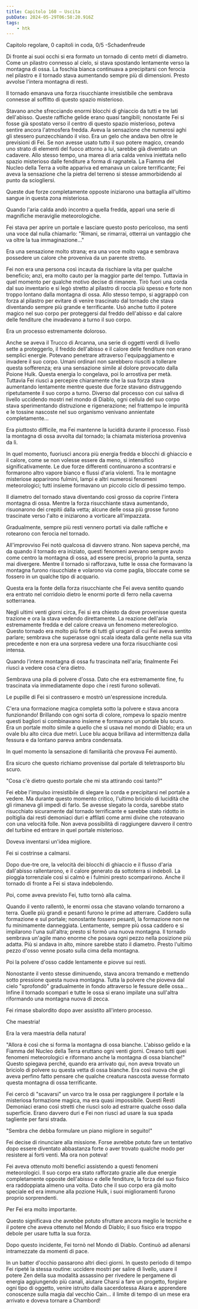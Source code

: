 ```yaml
---
title: Capitolo 160 – Uscita
pubDate: 2024-05-29T06:58:20.916Z
tags:
    - htk
---
```



Capitolo regolare,
0 capitoli in coda, 0/5
-Schadenfreude


Di fronte ai suoi occhi si era formato un tornado di cento metri di diametro. Come un pilastro connesso al cielo, si stava spostando lentamente verso la montagna di ossa. La foschia bianca continuava a precipitarsi con ferocia nel pilastro e il tornado stava aumentando sempre più di dimensioni. Presto avvolse l'intera montagna di resti.


Il tornado emanava una forza risucchiante irresistibile che sembrava connesse al soffitto di questo spazio misterioso.


Stavano anche sfrecciando enormi blocchi di ghiaccio da tutti e tre lati dell'abisso. Queste raffiche gelide erano quasi tangibili; nonostante Fei si fosse già spostato verso il centro di questo spazio misterioso, poteva sentire ancora l'atmosfera fredda. Aveva la sensazione che numerosi aghi gli stessero punzecchiando il viso. Era un gelo che andava ben oltre le previsioni di Fei.
Se non avesse usato tutto il suo potere magico, creando uno strato di elementi del fuoco attorno a lui, sarebbe già diventato un cadavere. Allo stesso tempo, una marea di aria calda veniva iniettata nello spazio misterioso dalle fenditure a forma di ragnatela. La Fiamma del Nucleo della Terra a volte appariva ed emanava un calore terrificante; Fei aveva la sensazione che la pietra del terreno si stesse ammorbidendo al punto da sciogliersi.


Queste due forze completamente opposte iniziarono una battaglia all'ultimo sangue in questa zona misteriosa.


Quando l'aria calda andò incontro a quella fredda, apparì una serie di magnifiche meraviglie meteorologiche.


Fei stava per aprire un portale e lasciare questo posto pericoloso, ma sentì una voce dal nulla chiamarlo: "Rimani, se rimarrai, otterrai un vantaggio che va oltre la tua immaginazione..."


Era una sensazione molto strana; era una voce molto vaga e sembrava possedere un calore che proveniva da un parente stretto.


Fei non era una persona così incauta da rischiare la vita per qualche beneficio; anzi, era molto cauto per la maggior parte del tempo. Tuttavia in quel momento per qualche motivo decise di rimanere. Tirò fuori una corda dal suo inventario e si legò stretto al pilastro di roccia più spesso e forte non troppo lontano dalla montagna di ossa. Allo stesso tempo, si aggrappò con forza al pilastro per evitare di venire trascinato dal tornado che stava diventando sempre più grande e terrificante. Usò anche tutto il potere magico nel suo corpo per proteggersi dal freddo dell'abisso e dal calore delle fenditure che invadevano a turno il suo corpo.


Era un processo estremamente doloroso.


Anche se aveva il Trucco di Arcanna, una serie di oggetti verdi di livello sette a proteggerlo, il freddo dell'abisso e il calore delle fenditure non erano semplici energie. Potevano penetrare attraverso l'equipaggiamento e invadere il suo corpo. Umani ordinari non sarebbero riusciti a tollerare questa sofferenza; era una sensazione simile al dolore provocato dalla Poione Hulk.
Questa energia lo congelava, poi lo arrostiva per metà. Tuttavia Fei riuscì a percepire chiaramente che la sua forza stava aumentando lentamente mentre queste due forze stavano distruggendo ripetutamente il suo corpo a turno.
Diverso dal processo con cui saliva di livello uccidendo mostri nel mondo di Diablo, ogni cellula del suo corpo stava sperimentando distruzione e rigenerazione; nel frattempo le impurità e le tossine nascoste nel suo organismo venivano annientate completamente...


Era piuttosto difficile, ma Fei mantenne la lucidità durante il processo. Fissò la montagna di ossa avvolta dal tornado; la chiamata misteriosa proveniva da lì.


In quel momento, fuoriuscì ancora più energia fredda e blocchi di ghiaccio e il calore, come se non volesse essere da meno, si intensificò significativamente. Le due forze differenti continuarono a scontrarsi e formarono altro vapore bianco e flussi d'aria violenti. Tra le montagne misteriose apparirono fulmini, lampi e altri numerosi fenomeni meteorologici; tutti insieme formavano un piccolo ciclo di pessimo tempo.


Il diametro del tornado stava diventando così grosso da coprire l'intera montagna di ossa. Mentre la forza risucchiante stava aumentando, risuonarono dei crepitii dalla vetta; alcune delle ossa più grosse furono trascinate verso l'alto e iniziarono a vorticare all'impazzata.


Gradualmente, sempre più resti vennero portati via dalle raffiche e rotearono con ferocia nel tornado.


All'improvviso Fei notò qualcosa di davvero strano. Non sapeva perché, ma da quando il tornado era iniziato, questi fenomeni avevano sempre avuto come centro la montagna di ossa, ad essere precisi, proprio la punta, senza mai divergere. Mentre il tornado si rafforzava, tutte le ossa che formavano la montagna furono risucchiate e volarono via come paglia, bloccate come se fossero in un qualche tipo di acquario.


Questa era la fonte della forza risucchiante che Fei aveva sentito quando era entrato nel corridoio dietro le enormi porte di ferro nella caverna sotterranea.


Negli ultimi venti giorni circa, Fei si era chiesto da dove provenisse questa trazione e ora la stava vedendo direttamente. La reazione dell'aria estremamente fredda e del calore creava un fenomeno metereologico. Questo tornado era molto più forte di tutti gli uragani di cui Fei aveva sentito parlare; sembrava che superasse ogni scala ideata dalla gente nella sua vita precedente e non era una sorpresa vedere una forza risucchiante così intensa.


Quando l'intera montagna di ossa fu trascinata nell'aria; finalmente Fei riuscì a vedere cosa c'era dietro.


Sembrava una pila di polvere d'ossa. Dato che era estremamente fine, fu trascinata via immediatamente dopo che i resti furono sollevati.


Le pupille di Fei si contrassero e mostrò un'espressione incredula.


C'era una formazione magica completa sotto la polvere e stava ancora funzionando! Brillando con ogni sorta di colore, rompeva lo spazio mentre questi bagliori si combinavano insieme e formavano un portale blu scuro. Era un portale molto simile a quello che si usava nel mondo di Diablo; era un ovale blu alto circa due metri. Luce blu acqua brillava ad intermittenza dalla fessura e da lontano pareva ambra condensata.


In quel momento la sensazione di familiarità che provava Fei aumentò.


Era sicuro che questo richiamo provenisse dal portale di teletrasporto blu scuro.


"Cosa c'è dietro questo portale che mi sta attirando così tanto?"


Fei ebbe l'impulso irresistibile di slegare la corda e precipitarsi nel portale a vedere. Ma durante questo momento critico, l'ultimo briciolo di lucidità che gli rimaneva gli impedì di farlo. Se avesse slegato la corda, sarebbe stato risucchiato sicuramente dal tornado terrificante e sarebbe stato ridotto in poltiglia dai resti demoniaci duri e affilati come armi divine che roteavano con una velocità folle. Non aveva possibilità di raggiungere davvero il centro del turbine ed entrare in quel portale misterioso.


Doveva inventarsi un'idea migliore.


Fei si costrinse a calmarsi.


Dopo due-tre ore, la velocità dei blocchi di ghiaccio e il flusso d'aria dall'abisso rallentarono, e il calore generato da sottoterra si indebolì. La pioggia torrenziale così si calmò e i fulmini presto scomparirono. Anche il tornado di fronte a Fei si stava indebolendo.


Poi, come aveva previsto Fei, tutto tornò alla calma.


Quando il vento rallentò, le enormi ossa che stavano volando tornarono a terra. Quelle più grandi e pesanti furono le prime ad atterrare. Caddero sulla formazione e sul portale; nonostante fossero pesanti, la formazione non ne fu minimamente danneggiata. Lentamente, sempre più ossa caddero e si impilarono l'una sull'altra; presto si formò una nuova montagna. Il tornado sembrava un'agile mano enorme che posava ogni pezzo nella posizione più adatta. Più si andava in alto, minore sarebbe stato il diametro. Presto l'ultimo pezzo d'osso venne posato sulla cima della montagna.


Poi la polvere d'osso cadde lentamente e piovve sui resti.


Nonostante il vento stesse diminuendo, stava ancora tremando e mettendo sotto pressione questa nuova montagna. Tutta la polvere che pioveva dal cielo "sprofondò" gradualmente in fondo attraverso le fessure delle ossa... Infine il tornado scomparì e tutte le ossa si erano impilate una sull'altra riformando una montagna nuova di zecca.


Fei rimase sbalordito dopo aver assistito all'intero processo.


Che maestria!


Era la vera maestria della natura!


"Allora è così che si forma la montagna di ossa bianche. L'abisso gelido e la Fiamma del Nucleo della Terra eruttano ogni venti giorni. Creano tutti quei fenomeni meteorologici e riformano anche la montagna di ossa bianche!" Questo spiegava perché, quando era arrivato qui, non aveva trovato un briciolo di polvere su questa vetta di ossa bianche. Era così nuova che gli aveva perfino fatto pensare che qualche creatura nascosta avesse formato questa montagna di ossa terrificante.


Fei cercò di "scavarsi" un varco tra le ossa per raggiungere il portale e la misteriosa formazione magica, ma era quasi impossibile. Questi Resti Demoniaci erano così stretti che riuscì solo ad estrarre qualche osso dalla superficie. Erano davvero duri e Fei non riuscì ad usare la sua spada tagliente per farsi strada.


"Sembra che debba formulare un piano migliore in seguito!"


Fei decise di rinunciare alla missione. Forse avrebbe potuto fare un tentativo dopo essere diventato abbastanza forte o aver trovato qualche modo per resistere ai forti venti. Ma ora non poteva!


Fei aveva ottenuto molti benefici assistendo a questi fenomeni meteorologici. Il suo corpo era stato rafforzato grazie alle due energie completamente opposte dell'abisso e delle fenditure, la forza del suo fisico era raddoppiata almeno una volta. Dato che il suo corpo era già molto speciale ed era immune alla pozione Hulk, i suoi miglioramenti furono proprio sorprendenti.


Per Fei era molto importante.


Questo significava che avrebbe potuto sfruttare ancora meglio le tecniche e il potere che aveva ottenuto nel Mondo di Diablo; il suo fisico era troppo debole per usare tutta la sua forza.


Dopo questo incidente, Fei tornò nel Mondo di Diablo. Continuò ad allenarsi intramezzate da momenti di pace.


In un batter d'occhio passarono altri dieci giorni. In questo periodo di tempo Fei ripeté la stessa routine: uccidere mostri per salire di livello, usare il potere Zen della sua modalità assassino per rivedere le pergamene di energia aggiungendo più canali, aiutare Charsi a fare un progetto, forgiare ogni tipo di oggetto, venire istruito dalla sacerdotessa Akara e apprendere conoscenze sulla magia dal vecchio Cain... il limite di tempo di un mese era arrivato e doveva tornare a Chambord!





